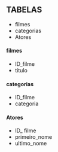 ## TABELAS
- filmes
- categorias
- Atores

#### filmes
- ID_filme
- titulo

#### categorias
- ID_filme
- categoria

#### Atores
- ID_ filme
- primeiro_nome
- ultimo_nome